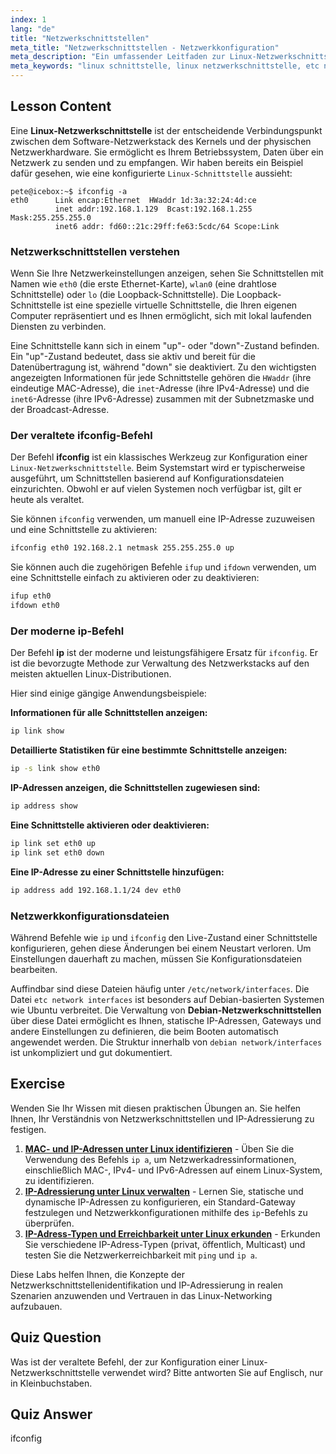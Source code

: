 ```yaml
---
index: 1
lang: "de"
title: "Netzwerkschnittstellen"
meta_title: "Netzwerkschnittstellen - Netzwerkkonfiguration"
meta_description: "Ein umfassender Leitfaden zur Linux-Netzwerkschnittstelle. Lernen Sie, ifconfig und den modernen ip-Befehl zu verwenden, und verstehen Sie Konfigurationsdateien wie /etc/network/interfaces, insbesondere auf Debian-Systemen."
meta_keywords: "linux schnittstelle, linux netzwerkschnittstelle, etc netzwerkschnittstellen, debian netzwerkschnittstellen, ifconfig, ip befehl, netzwerkkonfiguration, linux netzwerk"
---
```


## Lesson Content

Eine **Linux-Netzwerkschnittstelle** ist der entscheidende Verbindungspunkt zwischen dem Software-Netzwerkstack des Kernels und der physischen Netzwerkhardware. Sie ermöglicht es Ihrem Betriebssystem, Daten über ein Netzwerk zu senden und zu empfangen. Wir haben bereits ein Beispiel dafür gesehen, wie eine konfigurierte `Linux-Schnittstelle` aussieht:

```plaintext
pete@icebox:~$ ifconfig -a
eth0      Link encap:Ethernet  HWaddr 1d:3a:32:24:4d:ce
          inet addr:192.168.1.129  Bcast:192.168.1.255  Mask:255.255.255.0
          inet6 addr: fd60::21c:29ff:fe63:5cdc/64 Scope:Link
```

### Netzwerkschnittstellen verstehen

Wenn Sie Ihre Netzwerkeinstellungen anzeigen, sehen Sie Schnittstellen mit Namen wie `eth0` (die erste Ethernet-Karte), `wlan0` (eine drahtlose Schnittstelle) oder `lo` (die Loopback-Schnittstelle). Die Loopback-Schnittstelle ist eine spezielle virtuelle Schnittstelle, die Ihren eigenen Computer repräsentiert und es Ihnen ermöglicht, sich mit lokal laufenden Diensten zu verbinden.

Eine Schnittstelle kann sich in einem "up"- oder "down"-Zustand befinden. Ein "up"-Zustand bedeutet, dass sie aktiv und bereit für die Datenübertragung ist, während "down" sie deaktiviert. Zu den wichtigsten angezeigten Informationen für jede Schnittstelle gehören die `HWaddr` (ihre eindeutige MAC-Adresse), die `inet`-Adresse (ihre IPv4-Adresse) und die `inet6`-Adresse (ihre IPv6-Adresse) zusammen mit der Subnetzmaske und der Broadcast-Adresse.

### Der veraltete ifconfig-Befehl

Der Befehl **ifconfig** ist ein klassisches Werkzeug zur Konfiguration einer `Linux-Netzwerkschnittstelle`. Beim Systemstart wird er typischerweise ausgeführt, um Schnittstellen basierend auf Konfigurationsdateien einzurichten. Obwohl er auf vielen Systemen noch verfügbar ist, gilt er heute als veraltet.

Sie können `ifconfig` verwenden, um manuell eine IP-Adresse zuzuweisen und eine Schnittstelle zu aktivieren:

```bash
ifconfig eth0 192.168.2.1 netmask 255.255.255.0 up
```

Sie können auch die zugehörigen Befehle `ifup` und `ifdown` verwenden, um eine Schnittstelle einfach zu aktivieren oder zu deaktivieren:

```bash
ifup eth0
ifdown eth0
```

### Der moderne ip-Befehl

Der Befehl **ip** ist der moderne und leistungsfähigere Ersatz für `ifconfig`. Er ist die bevorzugte Methode zur Verwaltung des Netzwerkstacks auf den meisten aktuellen Linux-Distributionen.

Hier sind einige gängige Anwendungsbeispiele:

**Informationen für alle Schnittstellen anzeigen:**

```bash
ip link show
```

**Detaillierte Statistiken für eine bestimmte Schnittstelle anzeigen:**

```bash
ip -s link show eth0
```

**IP-Adressen anzeigen, die Schnittstellen zugewiesen sind:**

```bash
ip address show
```

**Eine Schnittstelle aktivieren oder deaktivieren:**

```bash
ip link set eth0 up
ip link set eth0 down
```

**Eine IP-Adresse zu einer Schnittstelle hinzufügen:**

```bash
ip address add 192.168.1.1/24 dev eth0
```

### Netzwerkkonfigurationsdateien

Während Befehle wie `ip` und `ifconfig` den Live-Zustand einer Schnittstelle konfigurieren, gehen diese Änderungen bei einem Neustart verloren. Um Einstellungen dauerhaft zu machen, müssen Sie Konfigurationsdateien bearbeiten.

Auffindbar sind diese Dateien häufig unter `/etc/network/interfaces`. Die Datei `etc network interfaces` ist besonders auf Debian-basierten Systemen wie Ubuntu verbreitet. Die Verwaltung von **Debian-Netzwerkschnittstellen** über diese Datei ermöglicht es Ihnen, statische IP-Adressen, Gateways und andere Einstellungen zu definieren, die beim Booten automatisch angewendet werden. Die Struktur innerhalb von `debian network/interfaces` ist unkompliziert und gut dokumentiert.

## Exercise

Wenden Sie Ihr Wissen mit diesen praktischen Übungen an. Sie helfen Ihnen, Ihr Verständnis von Netzwerkschnittstellen und IP-Adressierung zu festigen.

1. **[MAC- und IP-Adressen unter Linux identifizieren](https://labex.io/de/labs/comptia-identify-mac-and-ip-addresses-in-linux-592731)** - Üben Sie die Verwendung des Befehls `ip a`, um Netzwerkadressinformationen, einschließlich MAC-, IPv4- und IPv6-Adressen auf einem Linux-System, zu identifizieren.
2. **[IP-Adressierung unter Linux verwalten](https://labex.io/de/labs/comptia-manage-ip-addressing-in-linux-592736)** - Lernen Sie, statische und dynamische IP-Adressen zu konfigurieren, ein Standard-Gateway festzulegen und Netzwerkkonfigurationen mithilfe des `ip`-Befehls zu überprüfen.
3. **[IP-Adress-Typen und Erreichbarkeit unter Linux erkunden](https://labex.io/de/labs/comptia-explore-ip-address-types-and-reachability-in-linux-592780)** - Erkunden Sie verschiedene IP-Adress-Typen (privat, öffentlich, Multicast) und testen Sie die Netzwerkerreichbarkeit mit `ping` und `ip a`.

Diese Labs helfen Ihnen, die Konzepte der Netzwerkschnittstellenidentifikation und IP-Adressierung in realen Szenarien anzuwenden und Vertrauen in das Linux-Networking aufzubauen.

## Quiz Question

Was ist der veraltete Befehl, der zur Konfiguration einer Linux-Netzwerkschnittstelle verwendet wird? Bitte antworten Sie auf Englisch, nur in Kleinbuchstaben.

## Quiz Answer

ifconfig
